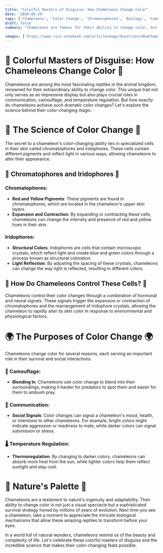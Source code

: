 ```yaml
---
title: "Colorful Masters of Disguise: How Chameleons Change Color"
date: '2020-05-29'
tags: ['Chameleons', 'Color Change', 'Chromatophores', 'Biology', 'Camouflage','Questions']
draft: false
summary: "Chameleons are famous for their ability to change color, but how do they do it? This blog post explores the fascinating biological mechanisms behind chameleons color-changing abilities and the purposes they serve in the wild."

images: ['https://www.rics-notebook.com/articleimage/Questions/HowChameleonsChangeColor.png']
---
```


# 🦎 Colorful Masters of Disguise: How Chameleons Change Color 🦎

Chameleons are among the most fascinating reptiles in the animal kingdom, renowned for their extraordinary ability to change color. This unique trait not only serves as an impressive display but also plays crucial roles in communication, camouflage, and temperature regulation. But how exactly do chameleons achieve such dramatic color changes? Let's explore the science behind their color-changing magic.

# 🔬 The Science of Color Change 🔬

The secret to a chameleon's color-changing ability lies in specialized cells in their skin called chromatophores and iridophores. These cells contain different pigments and reflect light in various ways, allowing chameleons to alter their appearance.

## 🌈 Chromatophores and Iridophores 🌈

### Chromatophores:
- **Red and Yellow Pigments**: These pigments are found in chromatophores, which are located in the chameleon's upper skin layers.
- **Expansion and Contraction**: By expanding or contracting these cells, chameleons can change the intensity and presence of red and yellow hues in their skin.

### Iridophores:
- **Structural Colors**: Iridophores are cells that contain microscopic crystals, which reflect light and create blue and green colors through a process known as structural coloration.
- **Light Reflection**: By adjusting the spacing of these crystals, chameleons can change the way light is reflected, resulting in different colors.

## 🦠 How Do Chameleons Control These Cells? 🦠

Chameleons control their color changes through a combination of hormonal and neural signals. These signals trigger the expansion or contraction of chromatophores and the rearrangement of iridophore crystals, allowing the chameleon to rapidly alter its skin color in response to environmental and physiological factors.

# 🌍 The Purposes of Color Change 🌍

Chameleons change color for several reasons, each serving an important role in their survival and social interactions.

### 🥷 Camouflage:
- **Blending In**: Chameleons use color change to blend into their surroundings, making it harder for predators to spot them and easier for them to ambush prey.

### 💬 Communication:
- **Social Signals**: Color changes can signal a chameleon's mood, health, or intentions to other chameleons. For example, bright colors might indicate aggression or readiness to mate, while darker colors can signal submission or stress.

### 🌡️ Temperature Regulation:
- **Thermoregulation**: By changing to darker colors, chameleons can absorb more heat from the sun, while lighter colors help them reflect sunlight and stay cool.

# 🌟 Nature's Palette 🌟

Chameleons are a testament to nature's ingenuity and adaptability. Their ability to change color is not just a visual spectacle but a sophisticated survival strategy honed by millions of years of evolution. Next time you see a chameleon, take a moment to appreciate the intricate biological mechanisms that allow these amazing reptiles to transform before your eyes.

In a world full of natural wonders, chameleons remind us of the beauty and complexity of life. Let's celebrate these colorful masters of disguise and the incredible science that makes their color-changing feats possible.
